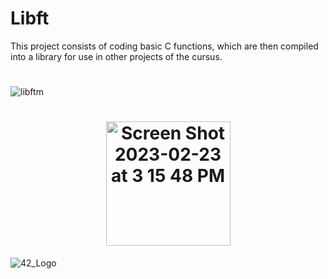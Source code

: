 # Libft

  This project consists of coding basic C functions, which are then compiled into a library for use in other projects of the cursus.

  <h1 align="center"></h1>
  
  ![libftm](https://github.com/myagjz/42-libft/assets/112881823/8364fda4-25b5-4265-85ed-3492efdbe856)

  <h1 align="center"><img width="199" alt="Screen Shot 2023-02-23 at 3 15 48 PM" src="https://user-images.githubusercontent.com/112881823/220903261-a9956093-352a-463e-a943-de87af790381.png"></h1> 
   

![42_Logo](https://user-images.githubusercontent.com/112881823/235374103-65e658cc-03d2-445e-a53d-91189acd4bc4.png)

